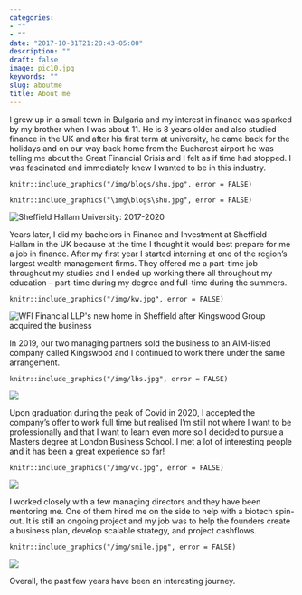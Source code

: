 ```yaml
---
categories:
- ""
- ""
date: "2017-10-31T21:28:43-05:00"
description: ""
draft: false
image: pic10.jpg
keywords: ""
slug: aboutme
title: About me
---
```


I grew up in a small town in Bulgaria and my interest in finance was sparked by my brother when I was about 11. He is 8 years older and also studied finance in the UK and after his first term at university, he came back for the holidays and on our way back home from the Bucharest airport he was telling me about the Great Financial Crisis and I felt as if time had stopped. I was fascinated and immediately knew I wanted to be in this industry.


```{r picture, echo=FALSE, out.width="100%"}
knitr::include_graphics("/img/blogs/shu.jpg", error = FALSE)
```
```{r picture, echo=FALSE, out.width="100%"}
knitr::include_graphics("\img\blogs\shu.jpg", error = FALSE)
```

![Sheffield Hallam University: 2017-2020](C:\Users\user\Documents\new_website\static\img\blogs\shu.jpg)

Years later, I did my bachelors in Finance and Investment at Sheffield Hallam in the UK because at the time I thought it would best prepare for me a job in finance. After my first year I started interning at one of the region’s largest wealth management firms. They offered me a part-time job throughout my studies and I ended up working there all throughout my education – part-time during my degree and full-time during the summers. 



```{r picture, echo=FALSE, out.width="100%"}
knitr::include_graphics("/img/kw.jpg", error = FALSE)
```

![WFI Financial LLP's new home in Sheffield after Kingswood Group acquired the business](C:\Users\user\Documents\new_website\static\img\blogs\kw.jpg)

In 2019, our two managing partners sold the business to an AIM-listed company called Kingswood and I continued to work there under the same arrangement.

```{r picture, echo=FALSE, out.width="100%"}
knitr::include_graphics("/img/lbs.jpg", error = FALSE)
```

![](C:\Users\user\Documents\new_website\static\img\blogs\lbs.jpg)

Upon graduation during the peak of Covid in 2020, I accepted the company’s offer to work full time but realised I’m still not where I want to be professionally and that I want to learn even more so I decided to pursue a Masters degree at London Business School. I met a lot of interesting people and it has been a great experience so far! 

```{r picture, echo=FALSE, out.width="100%"}
knitr::include_graphics("/img/vc.jpg", error = FALSE)
```

![](C:\Users\user\Documents\new_website\static\img\blogs\vc.jpg)

I worked closely with a few managing directors and they have been mentoring me. One of them hired me on the side to help with a biotech spin-out. It is still an ongoing project and my job was to help the founders create a business plan, develop scalable strategy, and project cashflows. 

```{r picture, echo=FALSE, out.width="100%"}
knitr::include_graphics("/img/smile.jpg", error = FALSE)
```
![](C:\Users\user\Documents\new_website\static\img\blogs\smile.jpg)

Overall, the past few years have been an interesting journey.

